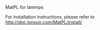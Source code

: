 MatPL for lammps

For installation instructions, please refer to http://doc.lonxun.com/MatPL/install/
